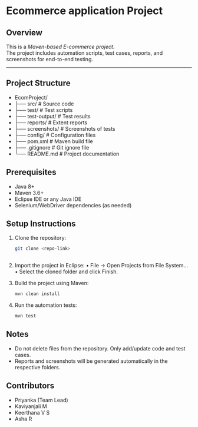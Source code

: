 # Ecommerce application Project

## Overview
This is a *Maven-based E-commerce project*.  
The project includes automation scripts, test cases, reports, and screenshots for end-to-end testing.

---

## Project Structure

- EcomProject/
- ├── src/                  # Source code
- ├── test/                 # Test scripts
- ├── test-output/          # Test results
- ├── reports/              # Extent reports
- ├── screenshots/          # Screenshots of tests
- ├── config/               # Configuration files
- ├── pom.xml               # Maven build file
- ├── .gitignore            # Git ignore file
- └── README.md             # Project documentation


## Prerequisites
- Java 8+  
- Maven 3.6+  
- Eclipse IDE or any Java IDE  
- Selenium/WebDriver dependencies (as needed)


## Setup Instructions
1. Clone the repository:
   ```bash
   git clone <repo-link>
  

2.	Import the project in Eclipse:
	•	File → Open Projects from File System…
	•	Select the cloned folder and click Finish.
3.	Build the project using Maven:

    ``` bash
    mvn clean install

4.	Run the automation tests:

    ```bash
    mvn test

## Notes
- Do not delete files from the repository. Only add/update code and test cases.
- Reports and screenshots will be generated automatically in the respective folders.
 
## Contributors
-   Priyanka (Team Lead)
-	Kaviyanjali M
-	Keerthana V S
-	Asha R
